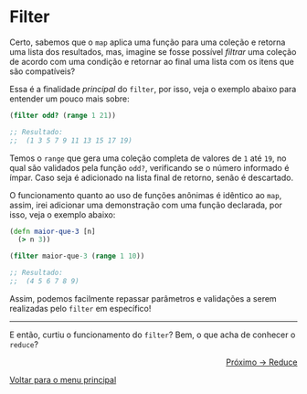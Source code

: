 # Filter

Certo, sabemos que o `map` aplica uma função para uma coleção e retorna uma lista dos resultados, mas, imagine se fosse possível *filtrar* uma coleção de acordo com uma condição e retornar ao final uma lista com os itens que são compatíveis?

Essa é a finalidade *principal* do `filter`, por isso, veja o exemplo abaixo para entender um pouco mais sobre:

```clojure
(filter odd? (range 1 21))

;; Resultado:
;;  (1 3 5 7 9 11 13 15 17 19)
```

Temos o `range` que gera uma coleção completa de valores de `1` até `19`, no qual são validados pela função `odd?`, verificando se o número informado é ímpar. Caso seja é adicionado na lista final de retorno, senão é descartado.

O funcionamento quanto ao uso de funções anônimas é idêntico ao `map`, assim, irei adicionar uma demonstração com uma função declarada, por isso, veja o exemplo abaixo:

```clojure
(defn maior-que-3 [n]
  (> n 3))

(filter maior-que-3 (range 1 10))

;; Resultado:
;;  (4 5 6 7 8 9)
```

Assim, podemos facilmente repassar parâmetros e validações a serem realizadas pelo `filter` em específico!

---

E então, curtiu o funcionamento do `filter`? Bem, o que acha de conhecer o `reduce`?

<p align="right">
  <a href="https://github.com/lanjoni/clojure4noobs/tree/main/content/manipulacoes/reduce.md">Próximo -> Reduce</a>
</p>

<p align="left">
  <a href="https://github.com/lanjoni/clojure4noobs#roadmap">Voltar para o menu principal</a>
</p>
